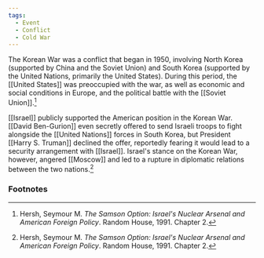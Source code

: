 ```yaml
---
tags:
  - Event
  - Conflict
  - Cold War
---
```

The Korean War was a conflict that began in 1950, involving North Korea (supported by China and the Soviet Union) and South Korea (supported by the United Nations, primarily the United States). During this period, the [[United States]] was preoccupied with the war, as well as economic and social conditions in Europe, and the political battle with the [[Soviet Union]].[^1]

[[Israel]] publicly supported the American position in the Korean War. [[David Ben-Gurion]] even secretly offered to send Israeli troops to fight alongside the [[United Nations]] forces in South Korea, but President [[Harry S. Truman]] declined the offer, reportedly fearing it would lead to a security arrangement with [[Israel]]. Israel's stance on the Korean War, however, angered [[Moscow]] and led to a rupture in diplomatic relations between the two nations.[^1]

### Footnotes

[^1]: Hersh, Seymour M. *The Samson Option: Israel's Nuclear Arsenal and American Foreign Policy*. Random House, 1991. Chapter 2.